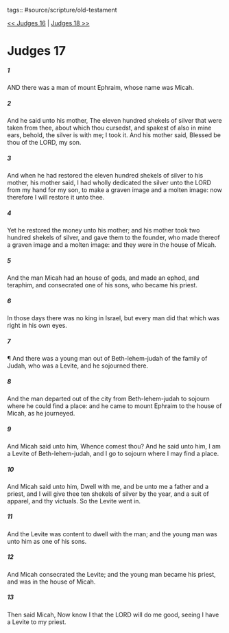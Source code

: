 tags:: #source/scripture/old-testament

[<< Judges 16](/old-testament/07_Judges/Judges_16.md) | [Judges 18 >>](/old-testament/07_Judges/Judges_18.md)

# Judges 17

##### 1

AND there was a man of mount Ephraim, whose name was Micah.

##### 2

And he said unto his mother, The eleven hundred shekels of silver that were taken from thee, about which thou cursedst, and spakest of also in mine ears, behold, the silver is with me; I took it. And his mother said, Blessed be thou of the LORD, my son.

##### 3

And when he had restored the eleven hundred shekels of silver to his mother, his mother said, I had wholly dedicated the silver unto the LORD from my hand for my son, to make a graven image and a molten image: now therefore I will restore it unto thee.

##### 4

Yet he restored the money unto his mother; and his mother took two hundred shekels of silver, and gave them to the founder, who made thereof a graven image and a molten image: and they were in the house of Micah.

##### 5

And the man Micah had an house of gods, and made an ephod, and teraphim, and consecrated one of his sons, who became his priest.

##### 6

In those days there was no king in Israel, but every man did that which was right in his own eyes.

##### 7

¶ And there was a young man out of Beth-lehem-judah of the family of Judah, who was a Levite, and he sojourned there.

##### 8

And the man departed out of the city from Beth-lehem-judah to sojourn where he could find a place: and he came to mount Ephraim to the house of Micah, as he journeyed.

##### 9

And Micah said unto him, Whence comest thou? And he said unto him, I am a Levite of Beth-lehem-judah, and I go to sojourn where I may find a place.

##### 10

And Micah said unto him, Dwell with me, and be unto me a father and a priest, and I will give thee ten shekels of silver by the year, and a suit of apparel, and thy victuals. So the Levite went in.

##### 11

And the Levite was content to dwell with the man; and the young man was unto him as one of his sons.

##### 12

And Micah consecrated the Levite; and the young man became his priest, and was in the house of Micah.

##### 13

Then said Micah, Now know I that the LORD will do me good, seeing I have a Levite to my priest.
